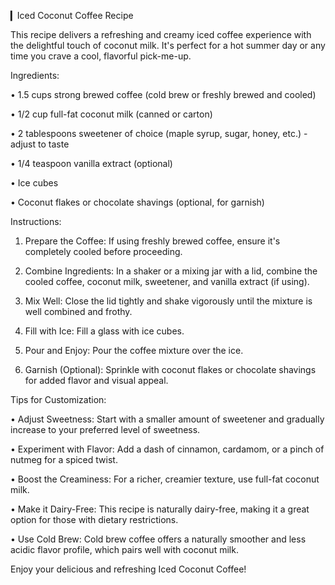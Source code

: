 ▎Iced Coconut Coffee Recipe 

This recipe delivers a refreshing and creamy iced coffee experience with the delightful touch of coconut milk. 
It's perfect for a hot summer day or any time you crave a cool, flavorful pick-me-up.


Ingredients:

• 1.5 cups strong brewed coffee (cold brew or freshly brewed and cooled)

• 1/2 cup full-fat coconut milk (canned or carton)

• 2 tablespoons sweetener of choice (maple syrup, sugar, honey, etc.) - adjust to taste

• 1/4 teaspoon vanilla extract (optional)

• Ice cubes

• Coconut flakes or chocolate shavings (optional, for garnish)


Instructions:

1. Prepare the Coffee: If using freshly brewed coffee, ensure it's completely cooled before proceeding. 

2. Combine Ingredients: In a shaker or a mixing jar with a lid, combine the cooled coffee, coconut milk, sweetener, and vanilla extract (if using).

3. Mix Well: Close the lid tightly and shake vigorously until the mixture is well combined and frothy.

4. Fill with Ice: Fill a glass with ice cubes.

5. Pour and Enjoy: Pour the coffee mixture over the ice. 

6. Garnish (Optional): Sprinkle with coconut flakes or chocolate shavings for added flavor and visual appeal.


Tips for Customization:

• Adjust Sweetness:  Start with a smaller amount of sweetener and gradually increase to your preferred level of sweetness.

• Experiment with Flavor: Add a dash of cinnamon, cardamom, or a pinch of nutmeg for a spiced twist.

• Boost the Creaminess: For a richer, creamier texture, use full-fat coconut milk.

• Make it Dairy-Free: This recipe is naturally dairy-free, making it a great option for those with dietary restrictions.

• Use Cold Brew: Cold brew coffee offers a naturally smoother and less acidic flavor profile, which pairs well with coconut milk.


Enjoy your delicious and refreshing Iced Coconut Coffee!
